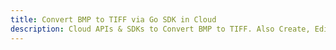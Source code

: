 ---title: Convert BMP to TIFF via Go SDK in Clouddescription: Cloud APIs & SDKs to Convert BMP to TIFF. Also Create, Edit & Render Microsoft Word & OpenOffice documents in the Cloud.---